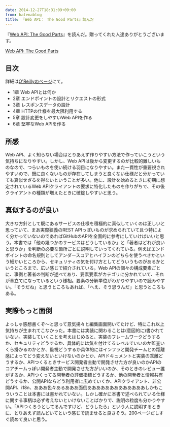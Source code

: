```yaml
---
date: 2014-12-27T18:31:09+09:00
from: hatenablog
title: 『Web API： The Good Parts』読んだ
---
```


<p>『<a href="http://www.amazon.co.jp/dp/4873116864/r7kamura07-22">Web API: The Good Parts</a>』を読んだ。贈ってくれた人達ありがとうございます。</p>

<p></p><a href="http://www.amazon.co.jp/exec/obidos/ASIN/4873116864/r7kamura07-22/">Web API: The Good Parts</a>

<h2>目次</h2>

<p>詳細は<a href="http://www.oreilly.co.jp/books/9784873116860/">O'Reillyのページ</a>にて。</p>

<ul>
<li>1章 Web APIとは何か</li>
<li>2章 エンドポイントの設計とリクエストの形式</li>
<li>3章 レスポンスデータの設計</li>
<li>4章 HTTPの仕様を最大限利用する</li>
<li>5章 設計変更をしやすいWeb APIを作る</li>
<li>6章 堅牢なWeb APIを作る</li>
</ul>


<h2>所感</h2>

<p>Web API、よく知らない場合はとりあえず作りやすい方法で作っていこうという気持ちになりやすい。しかし、Web APIは後から変更するのが比較的難しいものなので、つらいものを使い続ける羽目になりやすい。また一貫性が重要視されやすいので、既に良くないものが存在してしまうと良くない仕様だと分かっていても真似せざるを得ないということが多い。他に、設計を始めるときに初期に想定されているWeb APIクライアントの要求に特化したものを作りがちで、その後クライアントの種類が増えたときに破綻しやすいと思う。</p>

<h2>真似するのが良い</h2>

<p>大きな方針として既にあるサービスの仕様を積極的に真似していくのは正しいと思っていて、まあ実際狭義のREST APIっぽいものが求められていて且つ特によく分かっていないのであればGitHubのAPIを全面的に参考にしていけばいいと思う。本書では「他の幾つかのサービスはどうしているか」と「著者はどれが良いと思うか」を判断の必要な箇所ごとに説明していってくれている。例えばエンドポイントの命名規則としてアンダースコアとハイフンのどちらを使うべきかという細かいところから、セキュリティの気を付け方としてどういうものがあるかというところまで、広い感じで紹介されている。Web APIの個々の構成要素ごとに、事例と著者の判断が述べてあり、要素要素がカテゴリに分かれていて、それが章立てになっているという様相。要素の分解単位がわかりやすいので読みやすい。「そうだね」と思うところもあれば、「へえ、そう思うんだ」と思うところもある。</p>

<h2>実際もっと面倒</h2>

<p>よっしゃ感想書くぞ〜と思って意気揚々と編集画面開いてたけど、特にこれ以上気持ちが生まれてこなかった。本書には実装に関わることは(意図的に)書かれていない。実装していくことを考えはじめると、実装のフレームワークどうするか、セキュリティどうするか、具体的には気を付けてるレベルでいいのか監査いくら掛かるのかとか、監視どうするか具体的にはインフラと開発チームとの距離感によってどう変えないといけないのかとか、APIドキュメントと実装の乖離どうするか、APIつくるときサービス開発者主動で開発させた方が良いのかAPIのコアチームっぽい開発者主動で開発させた方がいいのか、そのときのレビュー誰がするか、APIつくってる開発者の評価指標どうするか、他の開発者と情報共有どうするか、公開APIならどう利用者に広めていくか、APIクライアント、非公開API、i18n、あああ色々あるあああ面倒あああああああああああああしかもこういうことは本書には書かれていない。しかし確かに本書で述べられている仕様に関する事柄は必ず考えないといけないことばかりで、説明の粒度も分かりやすい。「APIつくろうとしてるんですけど、どうしたら」という人に説明するときに、とりあえず読んどいてという感じで読ませると良さそう。200ページだしすぐ読めて良いと思う。</p>

